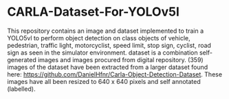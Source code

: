 # CARLA-Dataset-For-YOLOv5l
This repository contains an image and dataset implemented to train a YOLO5vl to perform object detection on class objects of vehicle, pedestrian, traffic light, motorcyclist, speed limit, stop sign, cyclist, road sign as seen in the simulator environment.
dataset is a combination self-generated images and images procured from digital repository. (359) images of the dataset have been extracted from a larger dataset found here: https://github.com/DanielHfnr/Carla-Object-Detection-Dataset.
These images have all been resized to 640 x 640 pixels and self annotated (labelled).
